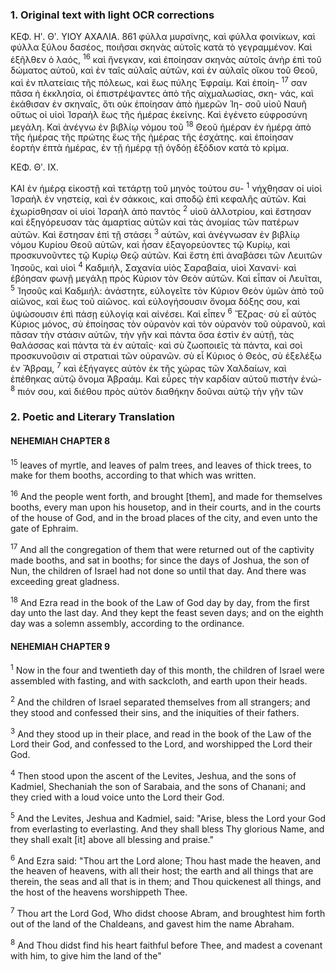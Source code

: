 ### 1. Original text with light OCR corrections

ΚΕΦ. Ηʹ. Θʹ. ΥΙΟΥ ΑΧΑΛΙΑ. 861
φύλλα μυρσίνης, καὶ φύλλα φοινίκων, καὶ φύλλα ξύλου δασέος,
ποιῆσαι σκηνὰς αὐτοῖς κατὰ τὸ γεγραμμένον. Καὶ ἐξῆλθεν ὁ λαός, <sup>16</sup>
καὶ ἤνεγκαν, καὶ ἐποίησαν σκηνὰς αὑτοῖς ἀνὴρ ἐπὶ τοῦ δώματος
αὑτοῦ, καὶ ἐν ταῖς αὐλαῖς αὑτῶν, καὶ ἐν αὐλαῖς οἴκου τοῦ Θεοῦ,
καὶ ἐν πλατείαις τῆς πόλεως, καὶ ἕως πύλης Ἐφραίμ. Καὶ ἐποίη- <sup>17</sup>
σαν πᾶσα ἡ ἐκκλησία, οἱ ἐπιστρέψαντες ἀπὸ τῆς αἰχμαλωσίας, σκη-
νάς, καὶ ἐκάθισαν ἐν σκηναῖς, ὅτι οὐκ ἐποίησαν ἀπὸ ἡμερῶν Ἰη-
σοῦ υἱοῦ Ναυῆ οὕτως οἱ υἱοὶ Ἰσραὴλ ἕως τῆς ἡμέρας ἐκείνης.
Καὶ ἐγένετο εὐφροσύνη μεγάλη. Καὶ ἀνέγνω ἐν βιβλίῳ νόμου τοῦ <sup>18</sup>
Θεοῦ ἡμέραν ἐν ἡμέρᾳ ἀπὸ τῆς ἡμέρας τῆς πρώτης ἕως τῆς ἡμέρας
τῆς ἐσχάτης. καὶ ἐποίησαν ἑορτὴν ἑπτὰ ἡμέρας, ἐν τῇ ἡμέρᾳ τῇ
ὀγδόῃ ἐξόδιον κατὰ τὸ κρίμα.

ΚΕΦ. Θʹ. IX.

ΚΑΙ ἐν ἡμέρᾳ εἰκοστῇ καὶ τετάρτῃ τοῦ μηνὸς τούτου συ- <sup>1</sup>
νήχθησαν οἱ υἱοὶ Ἰσραὴλ ἐν νηστείᾳ, καὶ ἐν σάκκοις, καὶ σποδῷ
ἐπὶ κεφαλῆς αὑτῶν. Καὶ ἐχωρίσθησαν οἱ υἱοὶ Ἰσραὴλ ἀπὸ παντὸς <sup>2</sup>
υἱοῦ ἀλλοτρίου, καὶ ἔστησαν καὶ ἐξηγόρευσαν τὰς ἁμαρτίας αὑτῶν
καὶ τὰς ἀνομίας τῶν πατέρων αὑτῶν. Καὶ ἔστησαν ἐπὶ τῇ στάσει <sup>3</sup>
αὑτῶν, καὶ ἀνέγνωσαν ἐν βιβλίῳ νόμου Κυρίου Θεοῦ αὑτῶν, καὶ
ἦσαν ἐξαγορεύοντες τῷ Κυρίῳ, καὶ προσκυνοῦντες τῷ Κυρίῳ Θεῷ
αὑτῶν. Καὶ ἔστη ἐπὶ ἀναβάσει τῶν Λευιτῶν Ἰησοῦς, καὶ υἱοὶ <sup>4</sup>
Καδμιήλ, Σαχανία υἱὸς Σαραβαία, υἱοὶ Χανανί· καὶ ἐβόησαν φωνῇ
μεγάλῃ πρὸς Κύριον τὸν Θεὸν αὑτῶν. Καὶ εἶπαν οἱ Λευῖται, <sup>5</sup>
Ἰησοῦς καὶ Καδμιήλ: ἀνάστητε, εὐλογεῖτε τὸν Κύριον Θεὸν ὑμῶν
ἀπὸ τοῦ αἰῶνος, καὶ ἕως τοῦ αἰῶνος. καὶ εὐλογήσουσιν ὄνομα δόξης
σου, καὶ ὑψώσουσιν ἐπὶ πάσῃ εὐλογίᾳ καὶ αἰνέσει. Καὶ εἶπεν <sup>6</sup>
Ἔζρας· σὺ εἶ αὐτὸς Κύριος μόνος, σὺ ἐποίησας τὸν οὐρανὸν καὶ
τὸν οὐρανὸν τοῦ οὐρανοῦ, καὶ πᾶσαν τὴν στάσιν αὐτῶν, τὴν γῆν
καὶ πάντα ὅσα ἐστὶν ἐν αὐτῇ, τὰς θαλάσσας καὶ πάντα τὰ ἐν αὐταῖς·
καὶ σὺ ζωοποιεῖς τὰ πάντα, καὶ σοὶ προσκυνοῦσιν αἱ στρατιαὶ τῶν
οὐρανῶν. σὺ εἶ Κύριος ὁ Θεός, σὺ ἐξελέξω ἐν Ἄβραμ, <sup>7</sup>
καὶ ἐξήγαγες αὐτὸν ἐκ τῆς χώρας τῶν Χαλδαίων, καὶ ἐπέθηκας
αὐτῷ ὄνομα Ἀβραάμ. Καὶ εὗρες τὴν καρδίαν αὐτοῦ πιστὴν ἐνώ- <sup>8</sup>
πιόν σου, καὶ διέθου πρὸς αὐτὸν διαθήκην δοῦναι αὐτῷ τὴν γῆν τῶν

### 2. Poetic and Literary Translation

#### NEHEMIAH CHAPTER 8

<sup>15</sup> leaves of myrtle, and leaves of palm trees,
and leaves of thick trees,
to make for them booths, according to that which was written.

<sup>16</sup> And the people went forth, and brought [them],
and made for themselves booths, every man upon his housetop,
and in their courts, and in the courts of the house of God,
and in the broad places of the city,
and even unto the gate of Ephraim.

<sup>17</sup> And all the congregation of them that were returned out of the captivity
made booths, and sat in booths;
for since the days of Joshua, the son of Nun,
the children of Israel had not done so until that day.
And there was exceeding great gladness.

<sup>18</sup> And Ezra read in the book of the Law of God day by day,
from the first day unto the last day.
And they kept the feast seven days;
and on the eighth day was a solemn assembly,
according to the ordinance.

#### NEHEMIAH CHAPTER 9

<sup>1</sup> Now in the four and twentieth day of this month,
the children of Israel were assembled with fasting, and with sackcloth,
and earth upon their heads.

<sup>2</sup> And the children of Israel separated themselves from all strangers;
and they stood and confessed their sins,
and the iniquities of their fathers.

<sup>3</sup> And they stood up in their place,
and read in the book of the Law of the Lord their God,
and confessed to the Lord,
and worshipped the Lord their God.

<sup>4</sup> Then stood upon the ascent of the Levites,
Jeshua, and the sons of Kadmiel,
Shechaniah the son of Sarabaia, and the sons of Chanani;
and they cried with a loud voice unto the Lord their God.

<sup>5</sup> And the Levites, Jeshua and Kadmiel, said:
"Arise, bless the Lord your God from everlasting to everlasting.
And they shall bless Thy glorious Name,
and they shall exalt [it] above all blessing and praise."

<sup>6</sup> And Ezra said:
"Thou art the Lord alone;
Thou hast made the heaven, and the heaven of heavens, with all their host;
the earth and all things that are therein,
the seas and all that is in them;
and Thou quickenest all things,
and the host of the heavens worshippeth Thee.

<sup>7</sup> Thou art the Lord God, Who didst choose Abram,
and broughtest him forth out of the land of the Chaldeans,
and gavest him the name Abraham.

<sup>8</sup> And Thou didst find his heart faithful before Thee,
and madest a covenant with him,
to give him the land of the"